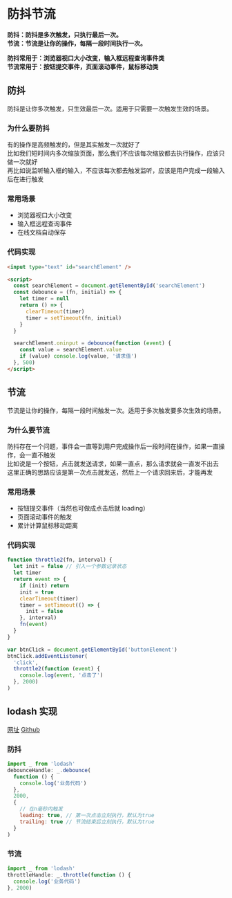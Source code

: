 # 防抖节流

**防抖：防抖是多次触发，只执行最后一次。**  
**节流：节流是让你的操作，每隔一段时间执行一次。**

**防抖常用于：浏览器视口大小改变，输入框远程查询事件类**  
**节流常用于：按钮提交事件，页面滚动事件，鼠标移动类**

## 防抖

防抖是让你多次触发，只生效最后一次。适用于只需要一次触发生效的场景。

### 为什么要防抖

有的操作是高频触发的，但是其实触发一次就好了  
比如我们短时间内多次缩放页面，那么我们不应该每次缩放都去执行操作，应该只做一次就好  
再比如说监听输入框的输入，不应该每次都去触发监听，应该是用户完成一段输入后在进行触发

### 常用场景

- 浏览器视口大小改变
- 输入框远程查询事件
- 在线文档自动保存

### 代码实现

```html
<input type="text" id="searchElement" />

<script>
  const searchElement = document.getElementById('searchElement')
  const debounce = (fn, initial) => {
    let timer = null
    return () => {
      clearTimeout(timer)
      timer = setTimeout(fn, initial)
    }
  }

  searchElement.oninput = debounce(function (event) {
    const value = searchElement.value
    if (value) console.log(value, '请求值')
  }, 500)
</script>
```

## 节流

节流是让你的操作，每隔一段时间触发一次。适用于多次触发要多次生效的场景。

### 为什么要节流

防抖存在一个问题，事件会一直等到用户完成操作后一段时间在操作，如果一直操作，会一直不触发  
比如说是一个按钮，点击就发送请求，如果一直点，那么请求就会一直发不出去  
这里正确的思路应该是第一次点击就发送，然后上一个请求回来后，才能再发

### 常用场景

- 按钮提交事件（当然也可做成点击后就 loading）
- 页面滚动事件的触发
- 累计计算鼠标移动距离

### 代码实现

```js
function throttle2(fn, interval) {
  let init = false // 引入一个参数记录状态
  let timer
  return event => {
    if (init) return
    init = true
    clearTimeout(timer)
    timer = setTimeout(() => {
      init = false
    }, interval)
    fn(event)
  }
}

var btnClick = document.getElementById('buttonElement')
btnClick.addEventListener(
  'click',
  throttle2(function (event) {
    console.log(event, '点击了')
  }, 2000)
)
```

## lodash 实现

[网址](https://www.lodashjs.com/)
[Github](https://github.com/lodash/lodash)

### 防抖

```js
import _ from 'lodash'
debounceHandle: _.debounce(
  function () {
    console.log('业务代码')
  },
  2000,
  {
    // 在n毫秒内触发
    leading: true, // 第一次点击立刻执行，默认为true
    trailing: true // 节流结束后立刻执行，默认为true
  }
)
```

### 节流

```js
import _ from 'lodash'
throttleHandle: _.throttle(function () {
  console.log('业务代码')
}, 2000)
```
